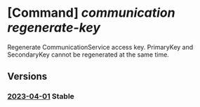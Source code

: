 # [Command] _communication regenerate-key_

Regenerate CommunicationService access key. PrimaryKey and SecondaryKey cannot be regenerated at the same time.

## Versions

### [2023-04-01](/Resources/mgmt-plane/L3N1YnNjcmlwdGlvbnMve30vcmVzb3VyY2Vncm91cHMve30vcHJvdmlkZXJzL21pY3Jvc29mdC5jb21tdW5pY2F0aW9uL2NvbW11bmljYXRpb25zZXJ2aWNlcy97fS9yZWdlbmVyYXRla2V5/2023-04-01.xml) **Stable**

<!-- mgmt-plane /subscriptions/{}/resourcegroups/{}/providers/microsoft.communication/communicationservices/{}/regeneratekey 2023-04-01 -->

